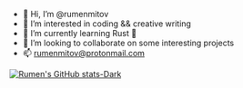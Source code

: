 - 👋 Hi, I’m @rumenmitov
- 👀 I’m interested in coding && creative writing
- 🌱 I’m currently learning Rust 🦀
- 💞️ I’m looking to collaborate on some interesting projects
- 📫 rumenmitov@protonmail.com

[![Rumen's GitHub stats-Dark](https://github-readme-stats.vercel.app/api/top-langs/?username=rumenmitov&layout=compact&theme=dark&bg_color=00000000&hide_border=true#gh-dark-mode-only)](https://github-readme-stats.vercel.app/api/top-langs/?username=ipwnds&layout=compact&theme=dark&bg_color=00000000&hide_border=true#gh-dark-mode-only)
